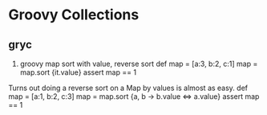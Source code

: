 Groovy Collections 
============

gryc
-------

1. groovy map sort with value, reverse sort
        def map = [a:3, b:2, c:1]
        map = map.sort {it.value}
        assert map == 1

Turns out doing a reverse sort on a Map by values is almost as easy.
        def map = [a:1, b:2, c:3]
        map = map.sort {a, b -> b.value <=> a.value}
        assert map == 1


